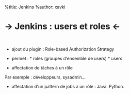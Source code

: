 %title: Jenkins
%author: xavki

-> Jenkins : users et roles <-
========


<br>


* ajout du plugin : Role-based Authorization Strategy




* permet :
		* roles (groupes d'ensemble de users)
		* users



* affectation de tâches à un rôle
 
Par exemple : développeurs, sysadmin...

* affectation d'un pattern de jobs à un rôle : Java. Python.

